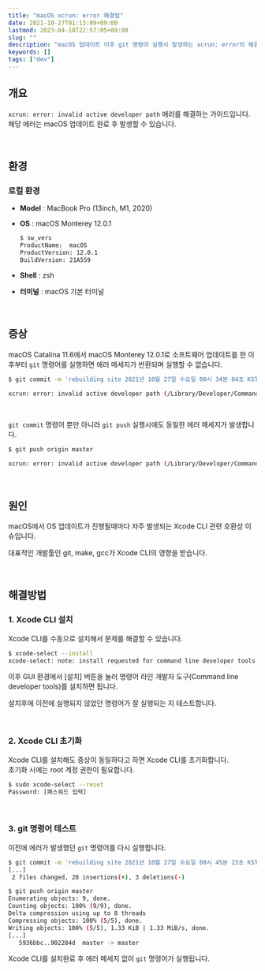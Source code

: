 ```yaml
---
title: "macOS xcrun: error 해결법"
date: 2021-10-27T01:13:09+09:00
lastmod: 2023-04-18T22:57:05+09:00
slug: ""
description: "macOS 업데이트 이후 git 명령어 실행시 발생하는 xcrun: error의 해결법을 소개합니다."
keywords: []
tags: ["dev"]
---
```


## 개요

`xcrun: error: invalid active developer path` 에러를 해결하는 가이드입니다.  
해당 에러는 macOS 업데이트 완료 후 발생할 수 있습니다.

&nbsp;

## 환경

### 로컬 환경

- **Model** : MacBook Pro (13inch, M1, 2020)
- **OS** : macOS Monterey 12.0.1

  ```bash
  $ sw_vers
  ProductName:  macOS
  ProductVersion: 12.0.1
  BuildVersion: 21A559
  ```

- **Shell** : zsh
- **터미널** : macOS 기본 터미널

&nbsp;

## 증상

macOS Catalina 11.6에서 macOS Monterey 12.0.1로 소프트웨어 업데이트를 한 이후부터 `git` 명령어를 실행하면 에러 메세지가 반환되며 실행할 수 없습니다.

```bash
$ git commit -m 'rebuilding site 2021년 10월 27일 수요일 00시 34분 04초 KST'

xcrun: error: invalid active developer path (/Library/Developer/CommandLineTools), missing xcrun at: /Library/Developer/CommandLineTools/usr/bin/xcrun
```

&nbsp;

`git commit` 명령어 뿐만 아니라 `git push` 실행시에도 동일한 에러 메세지가 발생합니다.

```bash
$ git push origin master

xcrun: error: invalid active developer path (/Library/Developer/CommandLineTools), missing xcrun at: /Library/Developer/CommandLineTools/usr/bin/xcrun
```

&nbsp;

## 원인

macOS에서 OS 업데이트가 진행될때마다 자주 발생되는 Xcode CLI 관련 호환성 이슈입니다.

대표적인 개발툴인 git, make, gcc가 Xcode CLI의 영향을 받습니다.

&nbsp;

## 해결방법

### 1. Xcode CLI 설치

Xcode CLI를 수동으로 설치해서 문제를 해결할 수 있습니다.

```bash
$ xcode-select --install
xcode-select: note: install requested for command line developer tools
```

이후 GUI 환경에서 [설치] 버튼을 눌러 명령어 라인 개발자 도구(Command line developer tools)를 설치하면 됩니다.

설치후에 이전에 실행되지 않았던 명령어가 잘 실행되는 지 테스트합니다.

&nbsp;

### 2. Xcode CLI 초기화

Xcode CLI를 설치해도 증상이 동일하다고 하면 Xcode CLI를 초기화합니다.  
초기화 시에는 root 계정 권한이 필요합니다.

```bash
$ sudo xcode-select --reset
Password: [패스워드 입력]
```

&nbsp;

### 3. git 명령어 테스트

이전에 에러가 발생했던 `git` 명령어를 다시 실행합니다.

```bash
$ git commit -m 'rebuilding site 2021년 10월 27일 수요일 00시 45분 23초 KST'
[...]
 2 files changed, 28 insertions(+), 3 deletions(-)
```

```bash
$ git push origin master
Enumerating objects: 9, done.
Counting objects: 100% (9/9), done.
Delta compression using up to 8 threads
Compressing objects: 100% (5/5), done.
Writing objects: 100% (5/5), 1.33 KiB | 1.33 MiB/s, done.
[...]
   5936bbc..902284d  master -> master
```

Xcode CLI를 설치완료 후 에러 메세지 없이 `git` 명령어가 실행됩니다.
